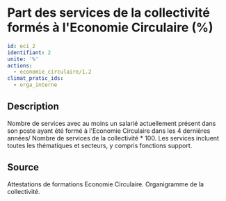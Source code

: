 # Part des services de la collectivité formés à l'Economie Circulaire (%)
```yaml
id: eci_2
identifiant: 2
unite: '%'
actions:
  - economie_circulaire/1.2
climat_pratic_ids:
  - orga_interne
```
## Description
Nombre de services avec au moins un salarié actuellement présent dans son poste ayant été formé à l'Economie Circulaire dans les 4 dernières années/ Nombre de services de la collectivité * 100. Les services incluent toutes les thématiques et secteurs, y compris fonctions support.

## Source
Attestations de formations Economie Circulaire. Organigramme de la collectivité.

